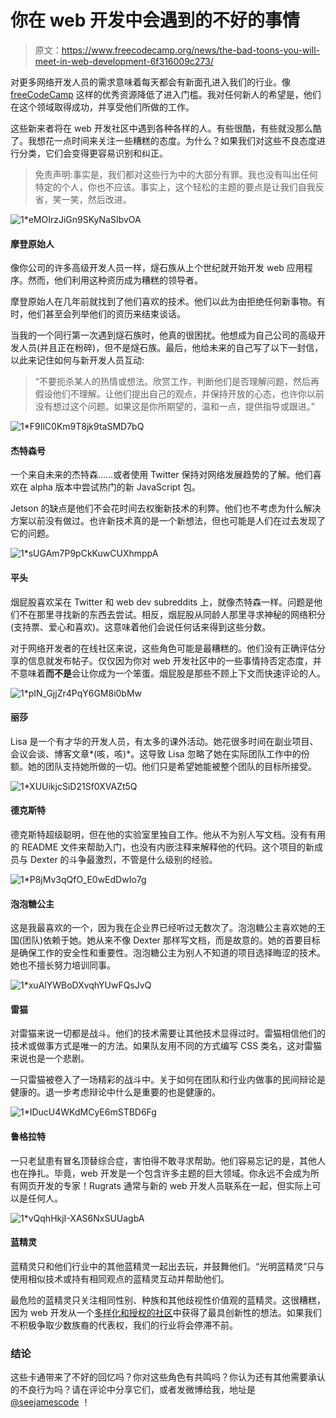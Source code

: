 # 你在 web 开发中会遇到的不好的事情

> 原文：<https://www.freecodecamp.org/news/the-bad-toons-you-will-meet-in-web-development-6f316009c273/>

对更多网络开发人员的需求意味着每天都会有新面孔进入我们的行业。像 [freeCodeCamp](https://www.freecodecamp.org/) 这样的优秀资源降低了进入门槛。我对任何新人的希望是，他们在这个领域取得成功，并享受他们所做的工作。

这些新来者将在 web 开发社区中遇到各种各样的人。有些很酷，有些就没那么酷了。我想花一点时间来关注一些糟糕的态度。为什么？如果我们对这些不良态度进行分类，它们会变得更容易识别和纠正。

> 免责声明:事实是，我们都对这些行为中的大部分有罪。我也没有叫出任何特定的个人，你也不应该。事实上，这个轻松的主题的要点是让我们自我反省，笑一笑，然后改进。

![1*eMOIrzJiGn9SKyNaSIbvOA](img/4073afbf4db0c9e05f9abb5c6a1996c8.png)

#### 摩登原始人

像你公司的许多高级开发人员一样，燧石族从上个世纪就开始开发 web 应用程序。然而，他们利用这种资历成为糟糕的领导者。

摩登原始人在几年前就找到了他们喜欢的技术。他们以此为由拒绝任何新事物。有时，他们甚至会列举他们的资历来结束谈话。

当我的一个同行第一次遇到燧石族时，他真的很困扰。他想成为自己公司的高级开发人员(并且正在粉碎)，但不是燧石族。最后，他给未来的自己写了以下一封信，以此来记住如何与新开发人员互动:

> “不要扼杀某人的热情或想法。欣赏工作，判断他们是否理解问题，然后再假设他们不理解。让他们提出自己的观点，并保持开放的心态，也许你以前没有想过这个问题。如果这是你所期望的，温和一点，提供指导或跟进。”

![1*F9IlC0Km9T8jk9taSMD7bQ](img/10ca6b5115734bc48d3518932141d0ce.png)

#### 杰特森号

一个来自未来的杰特森……或者使用 Twitter 保持对网络发展趋势的了解。他们喜欢在 alpha 版本中尝试热门的新 JavaScript 包。

Jetson 的缺点是他们不会花时间去权衡新技术的利弊。他们也不考虑为什么解决方案以前没有做过。也许新技术真的是一个新想法，但也可能是人们在过去发现了它的问题。

![1*sUGAm7P9pCkKuwCUXhmppA](img/ea08539bc636d78f0db8e5273f4a23fe.png)

#### 平头

烟屁股喜欢呆在 Twitter 和 web dev subreddits 上，就像杰特森一样。问题是他们不在那里寻找新的东西去尝试。相反，烟屁股从同龄人那里寻求神秘的网络积分(支持票、爱心和喜欢)。这意味着他们会说任何话来得到这些分数。

对于网络开发者的在线社区来说，这些角色可能是最糟糕的。他们没有正确评估分享的信息就发布帖子。仅仅因为你对 web 开发社区中的一些事情持否定态度，并不意味着**而不是**会让你成为一个笨蛋。烟屁股是那些不顾上下文而快速评论的人。

![1*pIN_GjjZr4PqY6GM8i0bMw](img/0902b267e2d0893733e563dc55cf1462.png)

#### 丽莎

Lisa 是一个有才华的开发人员，有太多的课外活动。她花很多时间在副业项目、会议会谈、博客文章*(咳，咳)*。这导致 Lisa 忽略了她在实际团队工作中的份额。她的团队支持她所做的一切。他们只是希望她能被整个团队的目标所接受。

![1*XUUikjcSiD21Sf0XVAZt5Q](img/484ffe7daa60739c5397a211049f4f47.png)

#### 德克斯特

德克斯特超级聪明，但在他的实验室里独自工作。他从不为别人写文档。没有有用的 README 文件来帮助入门，也没有内嵌注释来解释他的代码。这个项目的新成员与 Dexter 的斗争最激烈，不管是什么级别的经验。

![1*P8jMv3qQfO_E0wEdDwIo7g](img/dd0b8af94b4e00f6510e7418d4adf1cc.png)

#### 泡泡糖公主

这是我最喜欢的一个，因为我在企业界已经听过无数次了。泡泡糖公主喜欢她的王国(团队)依赖于她。她从来不像 Dexter 那样写文档，而是故意的。她的首要目标是确保工作的安全性和重要性。泡泡糖公主为别人不知道的项目选择晦涩的技术。她也不擅长努力培训同事。

![1*xuAlYWBoDXvqhYUwFQsJvQ](img/a86b3f7a1d3a4628134c5c55e9525e8c.png)

#### 雷猫

对雷猫来说一切都是战斗。他们的技术需要让其他技术显得过时。雷猫相信他们的技术或做事方式是唯一的方法。如果队友用不同的方式编写 CSS 类名，这对雷猫来说也是一个悲剧。

一只雷猫被卷入了一场精彩的战斗中。关于如何在团队和行业内做事的民间辩论是健康的。退一步考虑辩论中什么是重要的也是健康的。

![1*IDucU4WKdMCyE6mSTBD6Fg](img/62ff351662637f34db2aa3b82155b50f.png)

#### 鲁格拉特

一只老鼠患有冒名顶替综合症，害怕得不敢寻求帮助。他们容易忘记的是，其他人也在挣扎。毕竟，web 开发是一个包含许多主题的巨大领域。你永远不会成为所有网页开发的专家！Rugrats 通常与新的 web 开发人员联系在一起，但实际上可以是任何人。

![1*vQqhHkjI-XAS6NxSUUagbA](img/51fcf5ba53c7b15e5259b7d3f1dfec5d.png)

#### 蓝精灵

蓝精灵只和他们行业中的其他蓝精灵一起出去玩，并鼓舞他们。“光明蓝精灵”只与使用相似技术或持有相同观点的蓝精灵互动并帮助他们。

最危险的蓝精灵只关注相同性别、种族和其他歧视性价值观的蓝精灵。这很糟糕，因为 web 开发从一个[多样化和授权的社区](https://www.ibm.com/design/thinking/page/framework/principles/diverse-empowered-teams)中获得了最具创新性的想法。如果我们不积极争取少数族裔的代表权，我们的行业将会停滞不前。

### 结论

这些卡通带来了不好的回忆吗？你对这些角色有共鸣吗？你认为还有其他需要承认的不良行为吗？请在评论中分享它们，或者发微博给我，地址是 [@seejamescode](https://twitter.com/seejamescode) ！